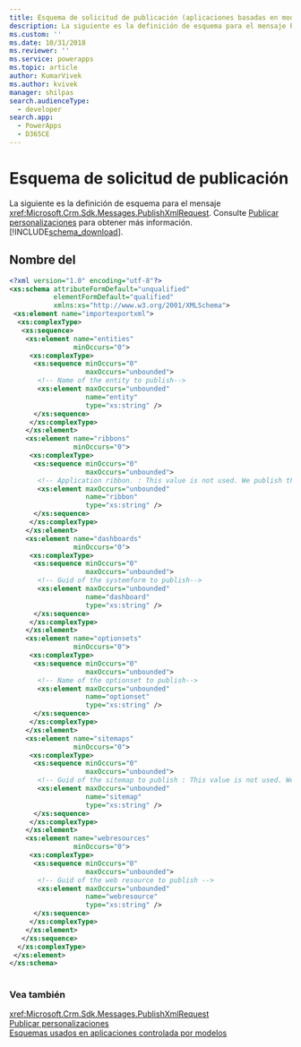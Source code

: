 ```yaml
---
title: Esquema de solicitud de publicación (aplicaciones basadas en modelos) | Microsoft Docs
description: La siguiente es la definición de esquema para el mensaje PublishXmlRequest.
ms.custom: ''
ms.date: 10/31/2018
ms.reviewer: ''
ms.service: powerapps
ms.topic: article
author: KumarVivek
ms.author: kvivek
manager: shilpas
search.audienceType:
  - developer
search.app:
  - PowerApps
  - D365CE
---
```

# <a name="publish-request-schema"></a>Esquema de solicitud de publicación

<!-- https://docs.microsoft.com/en-us/dynamics365/customer-engagement/developer/customize-dev/publish-request-schema -->

La siguiente es la definición de esquema para el mensaje <xref:Microsoft.Crm.Sdk.Messages.PublishXmlRequest>. Consulte [Publicar personalizaciones](publish-customizations.md) para obtener más información. [!INCLUDE[schema_download](../../includes/schema-download.md)].  
  
## <a name="schema"></a>Nombre del  
  
```xml  
<?xml version="1.0" encoding="utf-8"?>  
<xs:schema attributeFormDefault="unqualified"  
           elementFormDefault="qualified"  
           xmlns:xs="http://www.w3.org/2001/XMLSchema">  
 <xs:element name="importexportxml">  
  <xs:complexType>  
   <xs:sequence>  
    <xs:element name="entities"  
                minOccurs="0">  
     <xs:complexType>  
      <xs:sequence minOccurs="0"  
                   maxOccurs="unbounded">  
       <!-- Name of the entity to publish-->  
       <xs:element maxOccurs="unbounded"  
                   name="entity"  
                   type="xs:string" />  
      </xs:sequence>  
     </xs:complexType>  
    </xs:element>  
    <xs:element name="ribbons"  
                minOccurs="0">  
     <xs:complexType>  
      <xs:sequence minOccurs="0"  
                   maxOccurs="unbounded">  
       <!-- Application ribbon. : This value is not used. We publish the application ribbon if there is at least one <ribbon> node present -->  
       <xs:element maxOccurs="unbounded"  
                   name="ribbon"  
                   type="xs:string" />  
      </xs:sequence>  
     </xs:complexType>  
    </xs:element>  
    <xs:element name="dashboards"  
                minOccurs="0">  
     <xs:complexType>  
      <xs:sequence minOccurs="0"  
                   maxOccurs="unbounded">  
       <!-- Guid of the systemform to publish-->  
       <xs:element maxOccurs="unbounded"  
                   name="dashboard"  
                   type="xs:string" />  
      </xs:sequence>  
     </xs:complexType>  
    </xs:element>  
    <xs:element name="optionsets"  
                minOccurs="0">  
     <xs:complexType>  
      <xs:sequence minOccurs="0"  
                   maxOccurs="unbounded">  
       <!-- Name of the optionset to publish-->  
       <xs:element maxOccurs="unbounded"  
                   name="optionset"  
                   type="xs:string" />  
      </xs:sequence>  
     </xs:complexType>  
    </xs:element>  
    <xs:element name="sitemaps"  
                minOccurs="0">  
     <xs:complexType>  
      <xs:sequence minOccurs="0"  
                   maxOccurs="unbounded">  
       <!-- Guid of the sitemap to publish : This value is not used. We publish the sitemap if there is at least one <sitemap> node present-->  
       <xs:element maxOccurs="unbounded"  
                   name="sitemap"  
                   type="xs:string" />  
      </xs:sequence>  
     </xs:complexType>  
    </xs:element>  
    <xs:element name="webresources"  
                minOccurs="0">  
     <xs:complexType>  
      <xs:sequence minOccurs="0"  
                   maxOccurs="unbounded">  
       <!-- Guid of the web resource to publish -->  
       <xs:element maxOccurs="unbounded"  
                   name="webresource"  
                   type="xs:string" />  
      </xs:sequence>  
     </xs:complexType>  
    </xs:element>  
   </xs:sequence>  
  </xs:complexType>  
 </xs:element>  
</xs:schema>  
  
```  
  
### <a name="see-also"></a>Vea también  
 <xref:Microsoft.Crm.Sdk.Messages.PublishXmlRequest>   
 [Publicar personalizaciones](publish-customizations.md)   
 [Esquemas usados en aplicaciones controlada por modelos](/dynamics365/customer-engagement/developer/schemas-used-dynamics-365)
